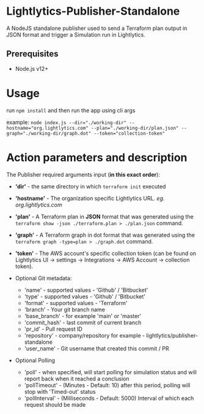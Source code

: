 # Lightlytics-Publisher-Standalone

A NodeJS standalone publisher used to send a Terraform plan output in JSON format and trigger a Simulation run in
Lightlytics.

## Prerequisites

- Node.js v12+

# Usage

run `npm install` and then run the app using cli args

example: `node index.js --dir="./working-dir" --hostname="org.lightlytics.com" --plan="./working-dir/plan.json" --graph="./working-dir/graph.dot" --token="collection-token"`

# Action parameters and description

The Publisher required arguments input (**in this exact order**):

* **'dir'** - the same directory in which `terraform init` executed
* **'hostname'** - The organization specific Lightlytics URL. *eg. org.lightlytics.com*
* **'plan'** - A Terraform plan in **JSON** format that was generated using
  the `terraform show -json ./terraform.plan > ./plan.json` command.
* **'graph'** - A Terraform graph in dot format that was generated using the `terraform graph -type=plan > ./graph.dot`
  command.
* **'token'** - The AWS account's specific collection token (can be found on Lightlytics UI -> settings -> Integrations
  -> AWS Account -> collection token).


* Optional Git metadata:
    * 'name' - supported values - 'Github' / 'Bitbucket'
    * 'type' - supported values - 'Github' / 'Bitbucket'
    * 'format' - supported values - 'Terraform'
    * 'branch' - Your git branch name
    * 'base_branch' - for example 'main' or 'master'
    * 'commit_hash' - last commit of current branch
    * 'pr_id' - Pull request ID
    * 'repository' - company/repository for example - lightlytics/publisher-standalone
    * 'user_name' - Git username that created this commit / PR
* Optional Polling
    * 'poll' - when specified, will start polling for simulation status and will report back when it reached a
      conclusion
    * 'pollTimeout' - (Minutes - Default: 10) after this period, polling will stop with 'Timed-out' status
    * 'pollInterval' - (Milliseconds - Default: 5000) Interval of which each request should be made